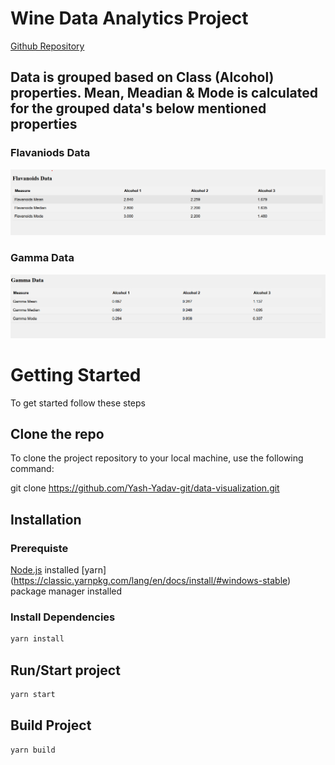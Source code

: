 # Wine Data Analytics Project

[Github Repository](https://github.com/Yash-Yadav-git/data-visualization)

## Data is grouped based on Class (Alcohol) properties. Mean, Meadian & Mode is calculated for the grouped data's below mentioned properties

### Flavaniods Data

![flavaniods-data](./src/images/FlavanoidsData.png)

### Gamma Data

![flavaniods-data](./src/images/GammaData.png)

# Getting Started

To get started follow these steps

## Clone the repo
 
To clone the project repository to your local machine, use the following command:

git clone https://github.com/Yash-Yadav-git/data-visualization.git

## Installation

### Prerequiste

[Node.js](https://nodejs.org/) installed
[yarn] (https://classic.yarnpkg.com/lang/en/docs/install/#windows-stable) package manager installed

### Install Dependencies

~~~bash
yarn install
~~~

## Run/Start project

~~~bash
yarn start
~~~

## Build Project
~~~bash
yarn build
~~~
